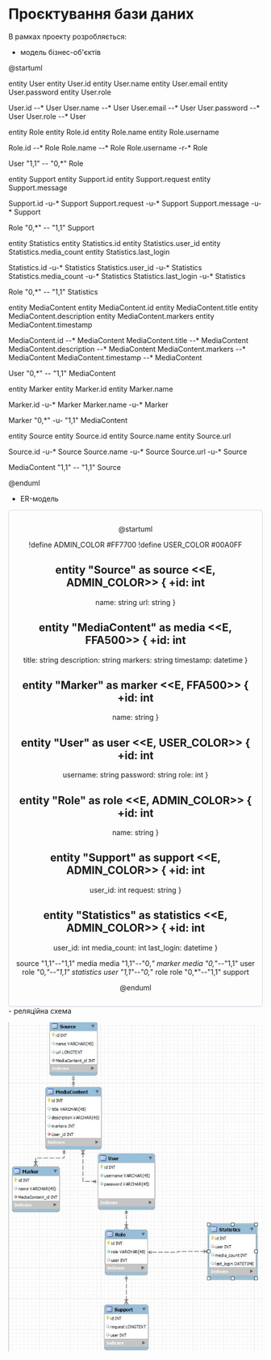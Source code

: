 # Проєктування бази даних

В рамках проекту розробляється: 
- модель бізнес-об'єктів 
 

@startuml


entity User 
entity User.id
entity User.name
entity User.email
entity User.password
entity User.role

User.id --* User
User.name --* User
User.email --* User
User.password --* User
User.role --* User

entity Role
entity Role.id
entity Role.name
entity Role.username

Role.id --* Role
Role.name --* Role
Role.username -r-* Role

User "1,1" -- "0,*" Role

entity Support
entity Support.id
entity Support.request
entity Support.message

Support.id -u-* Support
Support.request -u-* Support
Support.message -u-* Support

Role "0,*" -- "1,1" Support

entity Statistics
entity Statistics.id
entity Statistics.user_id
entity Statistics.media_count
entity Statistics.last_login

Statistics.id -u-* Statistics
Statistics.user_id -u-* Statistics
Statistics.media_count -u-* Statistics
Statistics.last_login -u-* Statistics

Role "0,*" -- "1,1" Statistics

entity MediaContent
entity MediaContent.id
entity MediaContent.title
entity MediaContent.description
entity MediaContent.markers
entity MediaContent.timestamp


MediaContent.id --* MediaContent
MediaContent.title --* MediaContent
MediaContent.description --* MediaContent
MediaContent.markers --* MediaContent
MediaContent.timestamp --* MediaContent

User "0,*" -- "1,1" MediaContent

entity Marker
entity Marker.id
entity Marker.name

Marker.id -u-* Marker
Marker.name -u-* Marker

Marker "0,*" -u- "1,1" MediaContent

entity Source
entity Source.id
entity Source.name
entity Source.url

Source.id -u-* Source
Source.name -u-* Source
Source.url -u-* Source

MediaContent "1,1" -- "1,1" Source


@enduml


- ER-модель


<center style="
    border-radius:4px;
    border: 1px solid #cfd7e6;
    box-shadow: 0 1px 3px 0 rgba(89,105,129,.05), 0 1px 1px 0 rgba(0,0,0,.025);
    padding: 1em;"
>

@startuml

!define ADMIN_COLOR #FF7700
!define USER_COLOR #00A0FF

entity "Source" as source <<E, ADMIN_COLOR>> {
  +id: int
  --
  name: string
  url: string
}

entity "MediaContent" as media <<E, FFA500>> {
  +id: int
  --
  title: string
  description: string
  markers: string
  timestamp: datetime
}

entity "Marker" as marker <<E, FFA500>> {
  +id: int
  --
  name: string
}

entity "User" as user <<E, USER_COLOR>> {
  +id: int
  --
  username: string
  password: string
  role: int
}

entity "Role" as role <<E, ADMIN_COLOR>> {
  +id: int
  --
  name: string
}

entity "Support" as support <<E, ADMIN_COLOR>> {
  +id: int
  --
  user_id: int
  request: string
}

entity "Statistics" as statistics <<E, ADMIN_COLOR>> {
  +id: int
  --
  user_id: int
  media_count: int
  last_login: datetime
}

source "1,1"--"1,1" media
media "1,1"--"0,*" marker
media "0,*"--"1,1" user
role "0,*"--"1,1" statistics
user "1,1"--"0,*" role
role "0,*"--"1,1" support

@enduml

</center>
- реляційна схема

![images](./img/1.jpg)


